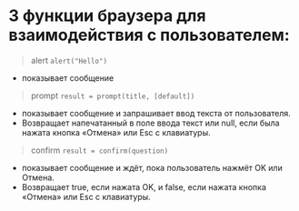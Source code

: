 # 3 функции браузера для взаимодействия с пользователем:
> alert
`alert("Hello")`
* показывает сообщение
> prompt
`result = prompt(title, [default])`
* показывает сообщение и запрашивает ввод текста от пользователя.
* Возвращает напечатанный в поле ввода текст или null, если была нажата кнопка «Отмена» или Esc с клавиатуры.
> confirm
`result = confirm(question)`
* показывает сообщение и ждёт, пока пользователь нажмёт OK или Отмена. 
* Возвращает true, если нажата OK, и false, если нажата кнопка «Отмена» или Esc с клавиатуры.